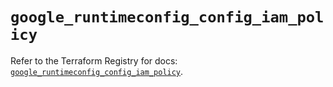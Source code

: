 # `google_runtimeconfig_config_iam_policy`

Refer to the Terraform Registry for docs: [`google_runtimeconfig_config_iam_policy`](https://registry.terraform.io/providers/hashicorp/google-beta/6.36.0/docs/resources/google_runtimeconfig_config_iam_policy).

